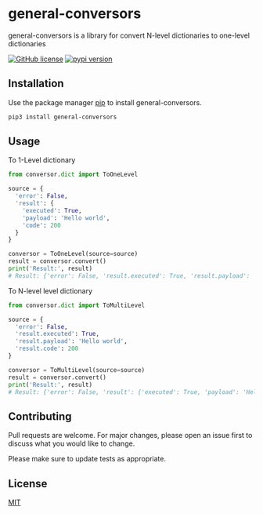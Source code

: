 # general-conversors
general-conversors is a library for convert N-level dictionaries to one-level dictionaries

[![GitHub license](https://img.shields.io/badge/license-MIT-blue.svg)](https://github.com/goldenm-software/general-conversors/blob/master/LICENSE)
[![pypi version](https://badge.fury.io/py/general-conversors.svg)](https://www.pypi.com/project/general-conversors)


## Installation
Use the package manager [pip](https://pypi.org/) to install general-conversors.

```bash
pip3 install general-conversors
```

## Usage
To 1-Level dictionary
```python
from conversor.dict import ToOneLevel

source = {
  'error': False,
  'result': {
    'executed': True,
    'payload': 'Hello world',
    'code': 200
  }
}

conversor = ToOneLevel(source=source)
result = conversor.convert()
print('Result:', result)
# Result: {'error': False, 'result.executed': True, 'result.payload': 'Hello world', 'result.code': 200}
```
To N-level level dictionary
```python
from conversor.dict import ToMultiLevel

source = {
  'error': False,
  'result.executed': True,
  'result.payload': 'Hello world',
  'result.code': 200
}

conversor = ToMultiLevel(source=source)
result = conversor.convert()
print('Result:', result)
# Result: {'error': False, 'result': {'executed': True, 'payload': 'Hello world', 'code': 200}}
```

## Contributing
Pull requests are welcome. For major changes, please open an issue first to discuss what you would like to change.

Please make sure to update tests as appropriate.

## License
[MIT](https://choosealicense.com/licenses/mit/)